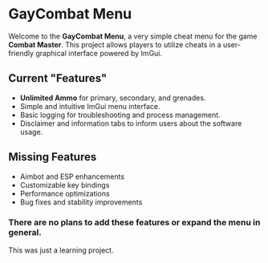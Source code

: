 # GayCombat Menu

Welcome to the **GayCombat Menu**, a very simple cheat menu for the game **Combat Master**. This project allows players to utilize cheats in a user-friendly graphical interface powered by ImGui.

## Current "Features"

- **Unlimited Ammo** for primary, secondary, and grenades.
- Simple and intuitive ImGui menu interface.
- Basic logging for troubleshooting and process management.
- Disclaimer and information tabs to inform users about the software usage.

## Missing Features

- Aimbot and ESP enhancements
- Customizable key bindings
- Performance optimizations
- Bug fixes and stability improvements

### There are no plans to add these features or expand the menu in general.
This was just a learning project.